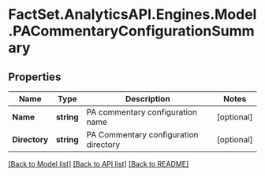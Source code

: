 # FactSet.AnalyticsAPI.Engines.Model.PACommentaryConfigurationSummary

## Properties

Name | Type | Description | Notes
------------ | ------------- | ------------- | -------------
**Name** | **string** | PA commentary configuration name | [optional] 
**Directory** | **string** | PA Commentary configuration directory | [optional] 

[[Back to Model list]](../README.md#documentation-for-models) [[Back to API list]](../README.md#documentation-for-api-endpoints) [[Back to README]](../README.md)

